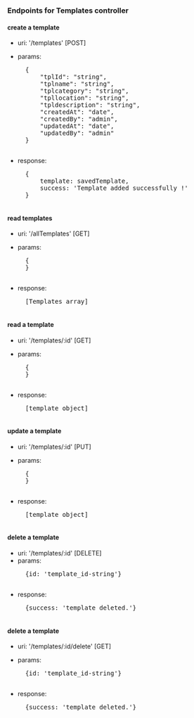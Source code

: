 ### Endpoints for Templates controller

#### create a template
- uri: '/templates' [POST]
- params:  
    <pre>
    {
        "tplId": "string",
        "tplname": "string",
        "tplcategory": "string",
        "tpllocation": "string",
        "tpldescription": "string",
        "createdAt": "date",
        "createdBy": "admin",
        "updatedAt": "date",
        "updatedBy": "admin"
    } 
    </pre>
  
- response:  
     <pre>
    {
        template: savedTemplate,
        success: 'Template added successfully !'
    }
    </pre>

#### read templates
- uri: '/allTemplates' [GET]
- params:  
    <pre>
    {
    } 
    </pre>
  
- response:  
    <pre>
    [Templates array]
    </pre>


#### read a template
- uri: '/templates/:id' [GET]
- params:  
    <pre>
    {
    } 
    </pre>
  
- response:  
    <pre>
    [template object]
    </pre>


#### update a template
- uri: '/templates/:id' [PUT]
- params:  
    <pre>
    {
    } 
    </pre>
  
- response:  
    <pre>
    [template object]
    </pre>


#### delete a template
- uri: '/templates/:id' [DELETE]
- params:  
    <pre>
    {id: 'template_id-string'}
    </pre>
- response:  
    <pre>
    {success: 'template deleted.'}
    </pre>


#### delete a template
- uri: '/templates/:id/delete' [GET]
- params:  
   <pre>
    {id: 'template_id-string'}
    </pre>
  
- response:  
  <pre>
    {success: 'template deleted.'}
    </pre>


